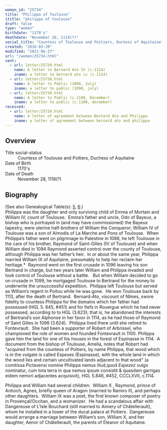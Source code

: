 ```yaml
---
woman_id: "25734"
title: "Philippa of Toulouse"
ititle: "philippa of toulouse"
draft: false
type: "woman"
birthdate: "1170's"
deathdate: "November 28, 1119(?)"
social_title: "Countess of Toulouse and Poitiers, Duchess of Aquitaine"
created: "2016-03-20"
modified: "2021-06-27"
url: "/woman/25734.html"
sent:
  - url: letter/25739.html
    name: A letter to Bernard Ato IV (c.1114)
    iname: a letter to bernard ato iv (c.1114)
  - url: letter/25736.html
    name: A letter to Public (1098, July)
    iname: a letter to public (1098, july)
  - url: letter/25738.html
    name: A letter to Public (c.1100, December)
    iname: a letter to public (c.1100, december)
received:
  - url: letter/25739.html
    name: A letter of agreement between Bernard Ato and Philippa
    iname: a letter of agreement between bernard ato and philippa
---
```

<h2 class="mt-4">Overview</h2><dt>Title social-status</dt><dd>Countess of Toulouse and Poitiers, Duchess of Aquitaine</dd><dt>Date of Birth</dt><dd>1170's</dd><dt>Date of Death</dt><dd>November 28, 1119(?)</dd><h2 class="mt-4">Biography</h2><p>(See also Genealogical Table(s): <a href="/content/genealogy-humbert#n25734">5</a>, <a href="/content/genealogy-bernard#n25734">6</a>.)<br>
Philippa was the daughter and only surviving child of Emma of Mortain and William IV, count of Toulouse.&nbsp; Emma’s father and uncle, Odo of Bayeux, a bishop who is portrayed in (and may have commissioned) the Bayeux tapestry, were uterine half-brothers of William the Conqueror; William IV of Toulouse was a son of Almodis of La Marche and Pons of Toulouse.&nbsp; When Philippa’s father went on pilgrimage to Palestine in 1088, he left Toulouse in the care of his brother, Raymond of Saint-Gilles (IV of Toulouse) and when William died in 1094 Raymond asserted control over the county of Toulouse, although Philippa was her father’s heir.&nbsp; In or about the same year, Philippa married William IX of Aquitaine, presumably to help her reclaim her heritage.*&nbsp; Raymond went on the first crusade in 1096 leaving his son Bertrand in charge, but two years later William and Philippa invaded and took control of Toulouse without a battle.&nbsp;&nbsp; But when William decided to go on crusade in 1099, he mortgaged Toulouse to Bertrand for the money to underwrite the unsuccessful expedition.&nbsp; Philippa left Toulouse but served as William’s regent in Poitou while he was gone.&nbsp; He won Toulouse back by 1113, after the death of Bertrand.&nbsp; Bernard-Ato, viscount of Nîmes, swore fidelity to countess Philippa for the domains which her father had possessed (HGL 5. 845, #451) and for fiefs in Rouergue which he had never possessed, according to to HGL (3.623); that is, he abandoned the interests of Bertrand’s son Alphonse in her favor in 1114, as he had those of Raymond of Saint Gilles in 1098 (3.624).&nbsp; Philippa lived there until she retired to Fontevrault.&nbsp; She had been a supporter of Robert of Arbrissel, who championed the role of women and founded Fontevrault in 1100. Philippa gave him the land for one of his houses in the forest of Espinasse in 1114. &nbsp;A document from the bishop of Toulouse, Amelia, notes that Robert had "acquired from the countess of Poitiers, by name Philippa, that wood which is in the vulgate is called Espeses (Espinasse), with the whole land in which the wood lies and certain uncultivated lands adjacent to that wood" (a comitissa Pictavensi nomine Philippa nemus illud,quod <i>Espezez</i> vulgo nominatur, cum tota terra in qua nemus ipsum consistit &amp; quasdam garrigas eidem nemori adjacentes acquisivit), HGL 5.846, #452, CCCLXVII, c.1114.</p><p>Philippa and William had several children:&nbsp; William X , Raymond, prince of Antioch, Agnes, briefly queen of Aragon (married to Ramiro II), and perhaps other daughters.&nbsp; William IX was a poet, the first known composer of poetry in Provençal/Occitan, and a womanizer.&nbsp; He had a scandalous affair with Dangereuse of L’Isle Bouchard (still married to Aimery of Châtellerault), whom he installed in a tower of the ducal palace at Poitiers.&nbsp; Dangereuse would arrange a marriage between William’s son, William X, and her daughter, Aenor of Châtellerault, the parents of Eleanor of Aquitaine.&nbsp;</p><p>&nbsp;</p>